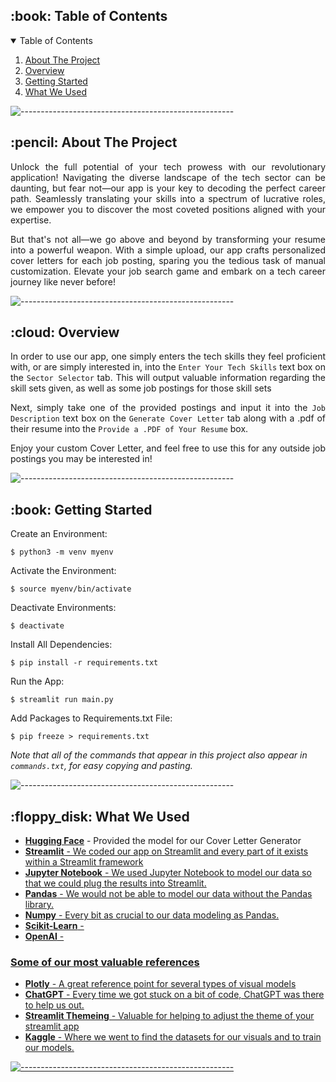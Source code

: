 <!-- TABLE OF CONTENTS -->
<h2 id="table-of-contents"> :book: Table of Contents</h2>

<details open="open">
  <summary>Table of Contents</summary>
  <ol>
    <li><a href="#about-the-project"> About The Project</a></li>
    <li><a href="#overview"> Overview</a></li>
    <li><a href="#getting-started"> Getting Started</a></li>
    <li><a href="#setup"> What We Used</a></li>
  </ol>
</details>

![-----------------------------------------------------](https://raw.githubusercontent.com/andreasbm/readme/master/assets/lines/rainbow.png)

<!-- ABOUT THE PROJECT -->
<h2 id="about-the-project"> :pencil: About The Project</h2>

<p align="justify"> 
Unlock the full potential of your tech prowess with our revolutionary application! Navigating the diverse landscape of the tech sector can be daunting, but fear not—our app is your key to decoding the perfect career path. Seamlessly translating your skills into a spectrum of lucrative roles, we empower you to discover the most coveted positions aligned with your expertise.
</p>
<p align="justify">
But that's not all—we go above and beyond by transforming your resume into a powerful weapon. With a simple upload, our app crafts personalized cover letters for each job posting, sparing you the tedious task of manual customization. Elevate your job search game and embark on a tech career journey like never before!
</p>

![-----------------------------------------------------](https://raw.githubusercontent.com/andreasbm/readme/master/assets/lines/rainbow.png)

<!-- OVERVIEW -->
<h2 id="overview"> :cloud: Overview</h2>

<p align="justify"> 
  In order to use our app, one simply enters the tech skills they feel proficient with, or are simply interested in, into the <code>Enter Your Tech Skills</code> text box on the <code>Sector Selector</code> tab. This will output valuable information regarding the skill sets given, as well as some job postings for those skill sets
</p>

<p align="justify"> 
  Next, simply take one of the provided postings and input it into the <code>Job Description</code> text box on the <code>Generate Cover Letter</code> tab along with a .pdf of their resume into the <code>Provide a .PDF of Your Resume</code> box.
</p>

<p align="justify"> 
  Enjoy your custom Cover Letter, and feel free to use this for any outside job postings you may be interested in!
</p>

![-----------------------------------------------------](https://raw.githubusercontent.com/andreasbm/readme/master/assets/lines/rainbow.png)

<!-- GETTING STARTED -->
<h2 id="getting-started"> :book: Getting Started</h2>

<p>Create an Environment:</p>
<pre><code>$ python3 -m venv myenv</code></pre>

<p>Activate the Environment:</p>
<pre><code>$ source myenv/bin/activate</code></pre>

<p>Deactivate Environments:</p>
<pre><code>$ deactivate</code></pre>

<p>Install All Dependencies:</p>
<pre><code>$ pip install -r requirements.txt</code></pre>

<p>Run the App:</p>
<pre><code>$ streamlit run main.py</code></pre>

<p>Add Packages to Requirements.txt File:</p>
<pre><code>$ pip freeze > requirements.txt</code></pre>

<i>Note that all of the commands that appear in this project also appear in <code>commands.txt</code>, for easy copying and pasting.</i>

![-----------------------------------------------------](https://raw.githubusercontent.com/andreasbm/readme/master/assets/lines/rainbow.png)

<!-- SETUP -->
<h2 id="setup"> :floppy_disk: What We Used</h2>

<ul>
  <li><b><a href="https://huggingface.co/">Hugging Face</a></b> - Provided the model for our Cover Letter Generator</li>
  <li><b><a href="https://streamlit.io//">Streamlit</b> - We coded our app on Streamlit and every part of it exists within a Streamlit framework</li>
  <li><b><a href="https://jupyter.org/">Jupyter Notebook</b> - We used Jupyter Notebook to model our data so that we could plug the results into Streamlit.</li>
  <li><b><a href="https://pandas.pydata.org/">Pandas</b> - We would not be able to model our data without the Pandas library.</li>
  <li><b><a href="https://numpy.org/">Numpy</b> - Every bit as crucial to our data modeling as Pandas.</li>
  <li><b><a href="https://scikit-learn.org/stable/">Scikit-Learn</b> - </li>
  <li><b><a href="https://openai.com/">OpenAI</b> - </li>
</ul>

<h3>Some of our most valuable references</h3>
<ul>
  <li><b><a href="https://plotly.com/python/plotly-express/">Plotly</b> - A great reference point for several types of visual models</li>
  <li><b><a href="https://chat.openai.com/">ChatGPT</b> - Every time we got stuck on a bit of code, ChatGPT was there to help us out.</li>
  <li><b><a href="https://docs.streamlit.io/library/advanced-features/theming">Streamlit Themeing</b> - Valuable for helping to adjust the theme of your streamlit app</li>
  <li><b><a href="https://www.kaggle.com/">Kaggle</b> - Where we went to find the datasets for our visuals and to train our models.</li>
</ul>

![-----------------------------------------------------](https://raw.githubusercontent.com/andreasbm/readme/master/assets/lines/rainbow.png)

